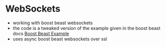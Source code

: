 # WebSockets
- working with boost beast websockets
- the code is a tweaked version of the example given in the boost beast docs [Boost Beast Example](https://www.boost.org/doc/libs/master/libs/beast/example/websocket/client/async-ssl/websocket_client_async_ssl.cpp)
- uses async boost beast websockets over ssl
